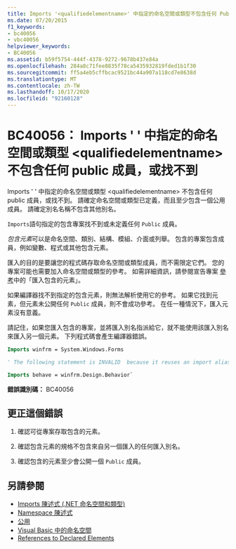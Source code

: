 ```yaml
---
title: Imports '<qualifiedelementname>' 中指定的命名空間或類型不包含任何 Public 成員，或是找不到該命名空間或類型
ms.date: 07/20/2015
f1_keywords:
- bc40056
- vbc40056
helpviewer_keywords:
- BC40056
ms.assetid: b59f5754-444f-4378-9272-9678b437e84a
ms.openlocfilehash: 284a8c71fee8835f78ca5435932819fded1b1f30
ms.sourcegitcommit: ff5a4eb5cffbcac9521bc44a907a118cd7e8638d
ms.translationtype: MT
ms.contentlocale: zh-TW
ms.lasthandoff: 10/17/2020
ms.locfileid: "92160128"
---
```

# <a name="bc40056-namespace-or-type-specified-in-the-imports-qualifiedelementname-doesnt-contain-any-public-member-or-cannot-be-found"></a>BC40056： Imports ' ' 中指定的命名空間或類型 \<qualifiedelementname> 不包含任何 public 成員，或找不到

Imports ' ' 中指定的命名空間或類型 \<qualifiedelementname> 不包含任何 public 成員，或找不到。 請確定命名空間或類型已定義，而且至少包含一個公用成員。 請確定別名名稱不包含其他別名。

`Imports`語句指定的包含專案找不到或未定義任何 `Public` 成員。

*包含元素*可以是命名空間、類別、結構、模組、介面或列舉。 包含的專案包含成員，例如變數、程式或其他包含元素。

匯入的目的是要讓您的程式碼存取命名空間或類型成員，而不需限定它們。 您的專案可能也需要加入命名空間或類型的參考。 如需詳細資訊，請參閱宣告專案 [參考](../../programming-guide/language-features/declared-elements/references-to-declared-elements.md)中的「匯入包含的元素」。

如果編譯器找不到指定的包含元素，則無法解析使用它的參考。 如果它找到元素，但元素未公開任何 `Public` 成員，則不會成功參考。 在任一種情況下，匯入元素沒有意義。

請記住，如果您匯入包含的專案，並將匯入別名指派給它，就不能使用該匯入別名來匯入另一個元素。 下列程式碼會產生編譯器錯誤。

```vb
Imports winfrm = System.Windows.Forms

' The following statement is INVALID  because it reuses an import alias.

Imports behave = winfrm.Design.Behavior`
```

**錯誤識別碼：** BC40056

## <a name="to-correct-this-error"></a>更正這個錯誤

1. 確認可從專案存取包含的元素。

2. 確認包含元素的規格不包含來自另一個匯入的任何匯入別名。

3. 確認包含的元素至少會公開一個 `Public` 成員。

## <a name="see-also"></a>另請參閱

- [Imports 陳述式 (.NET 命名空間和類型)](../statements/imports-statement-net-namespace-and-type.md)
- [Namespace 陳述式](../statements/namespace-statement.md)
- [公用](../modifiers/public.md)
- [Visual Basic 中的命名空間](../../programming-guide/program-structure/namespaces.md)
- [References to Declared Elements](../../programming-guide/language-features/declared-elements/references-to-declared-elements.md)
